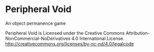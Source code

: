 Peripheral Void
======

An object permanence game

Peripheral Void is Licensed under the Creative Commons Attribution-NonCommercial-NoDerivatives 4.0 International License.
http://creativecommons.org/licenses/by-nc-nd/4.0/legalcode